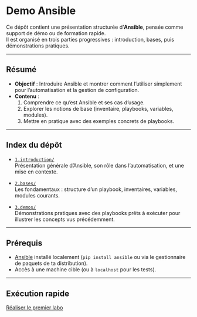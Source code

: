 # Demo Ansible

Ce dépôt contient une présentation structurée d’**Ansible**, pensée comme support de démo ou de formation rapide.  
Il est organisé en trois parties progressives : introduction, bases, puis démonstrations pratiques.

---

## Résumé

- **Objectif** : Introduire Ansible et montrer comment l’utiliser simplement pour l’automatisation et la gestion de configuration.  
- **Contenu** :
  1. Comprendre ce qu’est Ansible et ses cas d’usage.
  2. Explorer les notions de base (inventaire, playbooks, variables, modules).
  3. Mettre en pratique avec des exemples concrets de playbooks.

---

## Index du dépôt

- [`1.introduction/`](1.introduction/)  
  Présentation générale d’Ansible, son rôle dans l’automatisation, et une mise en contexte.

- [`2.bases/`](2.bases/)  
  Les fondamentaux : structure d’un playbook, inventaires, variables, modules courants.

- [`3.demos/`](3.demos/)  
  Démonstrations pratiques avec des playbooks prêts à exécuter pour illustrer les concepts vus précédemment.

---

## Prérequis

- [Ansible](https://docs.ansible.com/) installé localement (`pip install ansible` ou via le gestionnaire de paquets de ta distribution).  
- Accès à une machine cible (ou à `localhost` pour les tests).

---

## Exécution rapide

[Réaliser le premier labo](3.demos/1.premier-playbook.md)

